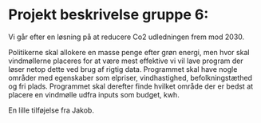# Projekt beskrivelse gruppe 6:

Vi går efter en løsning på at reducere Co2 udledningen frem mod 2030.

Politikerne skal allokere en masse penge efter grøn energi, men hvor skal vindmøllerne placeres for at være mest effektive vi vil lave program der løser netop dette ved brug af rigtig data.
Programmet skal have nogle områder med egenskaber som elpriser, vindhastighed, befolkningstæthed og fri plads.
Programmet skal derefter finde hvilket område der er bedst at placere en vindmølle udfra inputs som budget, kwh.

En lille tilføjelse fra Jakob.
